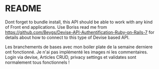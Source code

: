 # README

Dont forget to bundle install, this API should be able to work with any kind of Front end applications.
Use Boriss read me from https://github.com/Beygs/Devise-API-Authentification-Ruby-on-Rails-7 for details about how to connect to this type of Devise based API.

Les branchements de bases avec mon boiler plate de la semaine derniere ont fonctionné.
Je n'ai pas implémenté les images ni les commentaires.
 Login via devise, Articles CRUD, privacy settings et validates sont normalement tous fonctionnels !
